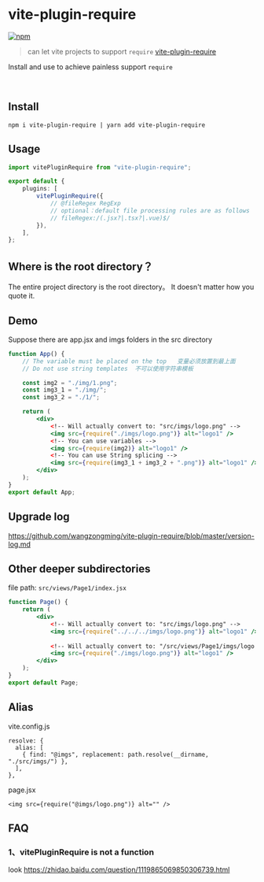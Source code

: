 # vite-plugin-require

[![npm](https://img.shields.io/npm/v/vite-plugin-require.svg)](https://www.npmjs.com/package/vite-plugin-require)

> can let vite projects to support `require` [vite-plugin-require](https://www.npmjs.com/package/vite-plugin-require)

Install and use to achieve painless support `require`

&nbsp;

## Install

```
npm i vite-plugin-require | yarn add vite-plugin-require
```

## Usage

```ts
import vitePluginRequire from "vite-plugin-require";

export default {
	plugins: [
		vitePluginRequire({
			// @fileRegex RegExp
			// optional：default file processing rules are as follows
			// fileRegex:/(.jsx?|.tsx?|.vue)$/
		}),
	],
};
```

## Where is the root directory？

The entire project directory is the root directory。
It doesn't matter how you quote it.

## Demo

Suppose there are app.jsx and imgs folders in the src directory

```jsx
function App() {
    // The variable must be placed on the top   变量必须放置到最上面
    // Do not use string templates  不可以使用字符串模板

    const img2 = "./img/1.png";
    const img3_1 = "./img/";
    const img3_2 = "./1/";

    return (
        <div>
            <!-- Will actually convert to: "src/imgs/logo.png" -->
            <img src={require("./imgs/logo.png")} alt="logo1" />
            <!-- You can use variables --> 
            <img src={require(img2)} alt="logo1" />
            <!-- You can use String splicing -->
            <img src={require(img3_1 + img3_2 + ".png")} alt="logo1" /> 
        </div>
    );
}
export default App;
```

## Upgrade log

https://github.com/wangzongming/vite-plugin-require/blob/master/version-log.md


## Other deeper subdirectories

file path: `src/views/Page1/index.jsx`

```jsx
function Page() {
    return (
        <div>
            <!-- Will actually convert to: "src/imgs/logo.png" -->
            <img src={require("../../../imgs/logo.png")} alt="logo1" />
            
            <!-- Will actually convert to: "/src/views/Page1/imgs/logo.png" -->
			<img src={require("./imgs/logo.png")} alt="logo1" /> 
        </div>
    );
}
export default Page;
```

## Alias 

vite.config.js

```
resolve: {
  alias: [ 
    { find: "@imgs", replacement: path.resolve(__dirname, "./src/imgs/") },
  ],
},
```

page.jsx
```
<img src={require("@imgs/logo.png")} alt="" />
```


## FAQ

### 1、vitePluginRequire is not a function
look  https://zhidao.baidu.com/question/1119865069850306739.html